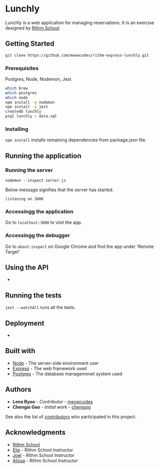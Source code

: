 # Lunchly

Lunchly is a web application for managing reservations. It is an exercise designed by [Rithm School](https://github.com/rithmschool).

## Getting Started

``` bash
git clone https://github.com/meowcodes/rithm-express-lunchly.git
``` 

### Prerequisites

Postgres, Node, Nodemon, Jest

``` bash
which brew
which postgres
which node
npm install -g nodemon
npm install -g jest
createdb lunchly
psql lunchly < data.sql
```

### Installing

`npm install` installs remaining dependencies from package.json file.

## Running the application

### Running the server

`nodemon --inspect server.js`

Below message signifies that the server has started.

`listening on 3000`

### Accessingg the application

Go to `localhost:3000` to visit the app.

### Accessingg the debugger

Go to `about:inspect` on Google Chrome and find the app under 'Remote Target'

## Using the API

-

## Running the tests

`jest --watchAll` runs all the tests.

## Deployment

-

## Built with

* [Node](https://nodejs.org/en/) - The server-side environment user
* [Express](https://expressjs.com/) - The web framework used
* [Postgres](https://www.postgresql.org/) - The database managemenet system used

## Authors

* **Lena Ryoo** - *Contributor* - [meowcodes](https://github.com/meowcodes)
* **Chengsi Gao** - *Initial work* - [chengsig](https://github.com/chengsig)

See also the list of [contributors](https://github.com/meowcodes/rithm-express-lunchly/graphs/contributors) who participated in this project.

## Acknowledgments

* [Rithm School](https://github.com/rithmschool)
* [Elie](https://github.com/elie) - Rithm School Instructor
* [Joel](https://github.com/joelburton) - Rithm School Instructor
* [Alissa](https://github.com/alissarenz) - Rithm School Instructor